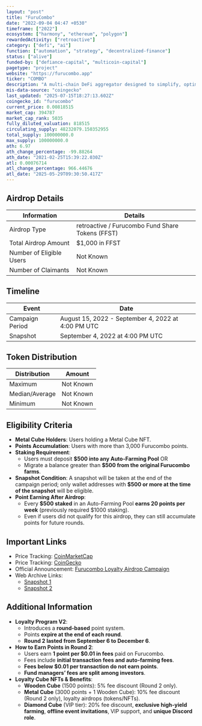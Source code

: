 ```yaml
---
layout: "post"
title: "FuruCombo"
date: "2022-09-04 04:47 +0530"
timeframe: ["2022"]
ecosystem: ["harmony", "ethereum", "polygon"]
rewardedActivity: ["retroactive"]
category: ["defi", "ai"]
function: ["automation", "strategy", "decentralized-finance"]
status: ["alive"]
funded-by: ["defiance-capital", "multicoin-capital"]
pagetype: "project"
website: "https://furucombo.app"
ticker: "COMBO"
description: "A multi-chain DeFi aggregator designed to simplify, optimize, and automate DeFi trading. Furucombo allows users to craft multi-step DeFi strategies through a user-friendly platform."
mis-data-source: "coingecko"
last_updated: "2025-07-15T18:27:13.602Z"
coingecko_id: "furucombo"
current_price: 0.00818515
market_cap: 394787
market_cap_rank: 5035
fully_diluted_valuation: 818515
circulating_supply: 48232079.150352955
total_supply: 100000000.0
max_supply: 100000000.0
ath: 6.97
ath_change_percentage: -99.88264
ath_date: "2021-02-25T15:39:22.030Z"
atl: 0.00076714
atl_change_percentage: 966.44676
atl_date: "2025-05-29T09:30:50.417Z"
---
```


## Airdrop Details

| Information              | Details                                          |
| ------------------------ | ------------------------------------------------ |
| Airdrop Type             | retroactive / Furucombo Fund Share Tokens (FFST) |
| Total Airdrop Amount     | $1,000 in FFST                                   |
| Number of Eligible Users | Not Known                                        |
| Number of Claimants      | Not Known                                        |

## Timeline

| Event           | Date                                               |
| --------------- | -------------------------------------------------- |
| Campaign Period | August 15, 2022 - September 4, 2022 at 4:00 PM UTC |
| Snapshot        | September 4, 2022 at 4:00 PM UTC                   |

## Token Distribution

| Distribution   | Amount    |
| -------------- | --------- |
| Maximum        | Not Known |
| Median/Average | Not Known |
| Minimum        | Not Known |

## Eligibility Criteria

- **Metal Cube Holders**: Users holding a Metal Cube NFT.
- **Points Accumulation**: Users with more than 3,000 Furucombo points.
- **Staking Requirement**:
  - Users must deposit **$500 into any Auto-Farming Pool** OR
  - Migrate a balance greater than **$500 from the original Furucombo farms**.
- **Snapshot Condition**: A snapshot will be taken at the end of the campaign period; only wallet addresses with **$500 or more at the time of the snapshot** will be eligible.
- **Point Earning After Airdrop**:
  - Every **$500 staked** in an Auto-Farming Pool **earns 20 points per week** (previously required $1000 staking).
  - Even if users did not qualify for this airdrop, they can still accumulate points for future rounds.

## Important Links

- Price Tracking: [CoinMarketCap](https://coinmarketcap.com/currencies/furucombo)
- Price Tracking: [CoinGecko](https://www.coingecko.com/en/coins/furucombo)
- Official Announcement: [Furucombo Loyalty Airdrop Campaign](https://docs.furucombo.app/using-furucombo-1/loyalty-program/furucombo-loyalty-airdrop-campaign)
- Web Archive Links:
  - [Snapshot 1](https://web.archive.org/web/20220924170057/https://docs.furucombo.app/using-furucombo-1/loyalty-program/furucombo-loyalty-airdrop-campaign)
  - [Snapshot 2](https://web.archive.org/web/20220924171702/https://docs.furucombo.app/using-furucombo-1/loyalty-program)

## Additional Information

- **Loyalty Program V2**:
  - Introduces a **round-based** point system.
  - Points **expire at the end of each round**.
  - **Round 2 lasted from September 6 to December 6**.
- **How to Earn Points in Round 2**:
  - Users earn **1 point per $0.01 in fees** paid on Furucombo.
  - Fees include **initial transaction fees and auto-farming fees**.
  - **Fees below $0.01 per transaction do not earn points**.
  - **Fund managers’ fees are split among investors**.
- **Loyalty Cube NFTs & Benefits**:
  - **Wooden Cube** (1500 points): 5% fee discount (Round 2 only).
  - **Metal Cube** (3000 points + 1 Wooden Cube): 10% fee discount (Round 2 only), loyalty airdrops (tokens/NFTs).
  - **Diamond Cube** (VIP tier): 20% fee discount, **exclusive high-yield farming**, **offline event invitations**, VIP support, and **unique Discord role**.